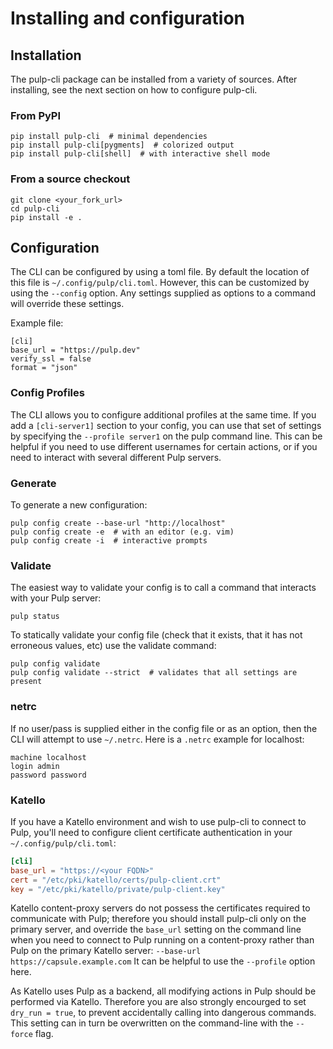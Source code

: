# Installing and configuration

## Installation

The pulp-cli package can be installed from a variety of sources. After installing, see the next
section on how to configure pulp-cli.

### From PyPI

```
pip install pulp-cli  # minimal dependencies
pip install pulp-cli[pygments]  # colorized output
pip install pulp-cli[shell]  # with interactive shell mode
```

### From a source checkout

```
git clone <your_fork_url>
cd pulp-cli
pip install -e .
```

## Configuration

The CLI can be configured by using a toml file.
By default the location of this file is `~/.config/pulp/cli.toml`.
However, this can be customized by using the `--config` option.
Any settings supplied as options to a command will override these settings.

Example file:

```
[cli]
base_url = "https://pulp.dev"
verify_ssl = false
format = "json"
```

### Config Profiles

The CLI allows you to configure additional profiles at the same time.
If you add a `[cli-server1]` section to your config,
you can use that set of settings by specifying the `--profile server1` on the pulp command line.
This can be helpful if you need to use different usernames for certain actions,
or if you need to interact with several different Pulp servers.

### Generate

To generate a new configuration:

```
pulp config create --base-url "http://localhost"
pulp config create -e  # with an editor (e.g. vim)
pulp config create -i  # interactive prompts
```

### Validate

The easiest way to validate your config is to call a command that interacts with your Pulp server:

```
pulp status
```

To statically validate your config file (check that it exists, that it has not erroneous values,
etc) use the validate command:

```
pulp config validate
pulp config validate --strict  # validates that all settings are present
```

### netrc

If no user/pass is supplied either in the config file or as an option,
then the CLI will attempt to use `~/.netrc`.
Here is a `.netrc` example for localhost:

```
machine localhost
login admin
password password
```

### Katello

If you have a Katello environment and wish to use pulp-cli to connect to Pulp, you'll need to
configure client certificate authentication in your `~/.config/pulp/cli.toml`:

```toml
[cli]
base_url = "https://<your FQDN>"
cert = "/etc/pki/katello/certs/pulp-client.crt"
key = "/etc/pki/katello/private/pulp-client.key"
```

Katello content-proxy servers do not possess the certificates required to communicate with Pulp;
therefore you should install pulp-cli only on the primary server, and override the `base_url` setting on the command line when you need to connect to Pulp running on a content-proxy rather than Pulp on the primary Katello server: `--base-url https://capsule.example.com`
It can be helpful to use the `--profile` option here.

As Katello uses Pulp as a backend, all modifying actions in Pulp should be performed via Katello.
Therefore you are also strongly encourged to set `dry_run = true`, to prevent accidentally calling into dangerous commands.
This setting can in turn be overwritten on the command-line with the `--force` flag.
